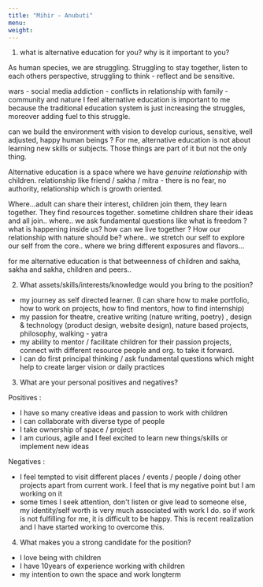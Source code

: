 ```yaml
---
title: "Mihir - Anubuti"
menu: 
weight: 
---
```


1. what is alternative education for you? why is it important to you?

As human species, we are struggling. Struggling to stay together, listen to each others perspective, struggling to think - reflect and be sensitive.

wars - social media addiction - conflicts in relationship with family - community and nature 
I feel  alternative education is important to me because the traditional education system is just increasing the struggles, moreover adding fuel to this struggle.

can we build the environment with vision to develop curious, sensitive, well adjusted, happy human beings ?
For me, alternative education is not about learning new skills or subjects. Those things are part of it but not the only thing.

Alternative education is a space where we have *genuine relationship* with children. relationship like friend / sakha / mitra - there is no fear, no authority, relationship which is growth oriented. 

Where...adult can share their interest, children join them, they learn together. They find resources together. 
sometime children share their ideas and all join.. 
where.. we ask fundamental questions like what is freedom ? what is happening inside us? how can we live together ? How our relationship with nature should be?
where.. we stretch our self to explore our self from the core.. where we bring different exposures and flavors...

for me alternative education is that betweenness of children and sakha, sakha and sakha, children and peers..

2. What assets/skills/interests/knowledge would you bring to the position?

- my journey as self directed learner. (I can share how to make portfolio, how to work on projects, how to find mentors, how to find internship)
- my passion for theatre, creative writing (nature writing, poetry) , design & technology (product design, website design), nature based projects, philosophy, walking - yatra
- my ability to mentor / facilitate children for their passion projects, connect with different resource people and org. to take it forward.
- I can do first principal thinking / ask fundamental questions which might help to create larger vision or daily practices 

3. What are your personal positives and negatives? 

Positives :
- I have so many creative ideas and passion to work with children 
- I can collaborate with diverse type of people 
- I take ownership of space / project 
- I am curious, agile and I feel excited to learn new things/skills or implement new ideas


Negatives :
- I feel tempted to visit different places / events / people / doing other projects apart from current work. I feel that is my negative point but I am working on it
- some times I seek attention, don't listen or give lead to someone else, my identity/self worth is very much associated with work I do. so if work is not fulfilling for me, it is difficult to be happy. This is recent realization and I have started working to overcome this.

4. What makes you a strong candidate for the position?

- I love being with children 
- I have 10years of experience working with children 
- my intention to own the space and work longterm 
